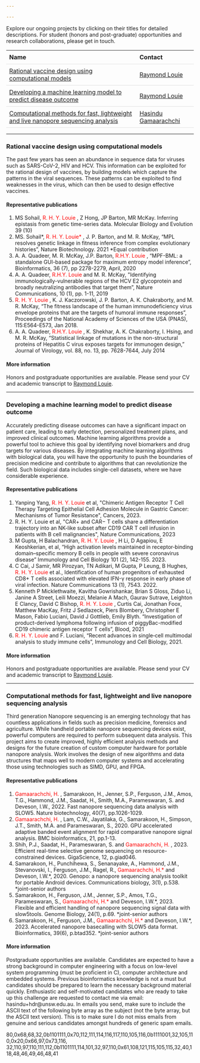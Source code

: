 ```yaml
---

---
```


Explore our ongoing projects by clicking on their titles for detailed descriptions. For student (honors and post-graduate) opportunities and research collaborations, please get in touch.

<nav>
<head>
    <style>
        table {
            width: 100%;
            border-collapse: collapse;
        }
        th, td {
            padding: 8px;
            text-align: left;
            border-bottom: 1px solid #ddd;
        }
        th {
            cursor: pointer;
        }
    </style>
</head>
<body>

<table id="projectsTable">
    <thead>
        <tr>
            <!-- Adding onclick attributes for sorting -->
            <th onclick="sortTable(0)">Name</th>
            <th onclick="sortTable(1)">Contact</th>
        </tr>
    </thead>
    <tbody>
        <tr>
            <td><a href="#rationalVaccine">Rational vaccine design using computational models</a></td>
            <td><a href="mailto:r.louie@unsw.edu.au">Raymond Louie</a></td>
        </tr>
        <tr>
            <td><a href="#machineLearning">Developing a machine learning model to predict disease outcome</a></td>
            <td><a href="mailto:r.louie@unsw.edu.au">Raymond Louie</a></td>
        </tr>
        <tr>
            <td><a href="#fastanalysis">Computational methods for fast, lightweight and live nanopore sequencing analysis</a></td>
            <td><a href="">Hasindu Gamaarachchi</a></td>
        </tr>      
    </tbody>
</table>
</nav>

<script>
function sortTable(column) {
    var table, rows, switching, i, x, y, shouldSwitch;
    table = document.getElementById("projectsTable");
    switching = true;
    /* Make a loop that will continue until
    no switching has been done: */
    while (switching) {
        // Start by saying: no switching is done:
        switching = false;
        rows = table.rows;
        /* Loop through all table rows (except the
        first, which contains table headers): */
        for (i = 1; i < (rows.length - 1); i++) {
            // Start by saying there should be no switching:
            shouldSwitch = false;
            /* Get the two elements you want to compare,
            one from current row and one from the next: */
            x = rows[i].getElementsByTagName("TD")[column];
            y = rows[i + 1].getElementsByTagName("TD")[column];
            // Check if the two rows should switch place:
            if (x.innerHTML.toLowerCase() > y.innerHTML.toLowerCase()) {
                // If so, mark as a switch and break the loop:
                shouldSwitch = true;
                break;
            }
        }
        if (shouldSwitch) {
            /* If a switch has been marked, make the switch
            and mark that a switch has been done: */
            rows[i].parentNode.insertBefore(rows[i + 1], rows[i]);
            switching = true;
        }
    }
}
</script>

</body>
</html>


<hr>

<section id="rationalVaccine">
<h3>Rational vaccine design using computational models</h3> 

<p style="font-size:14px;">The past few years has seen an abundance in sequence data for viruses such as SARS-CoV-2, HIV and HCV. This information can be exploited for the rational design of vaccines, by building models which capture the patterns in the viral sequences. These patterns can be exploited to find weaknesses in the virus, which can then be used to design effective vaccines. </p> 

<h4> Representative publications</h4>
<ol style="font-size:14px;">
<li> MS Sohail, <span style="color: red;"> R. H. Y. Louie </span>, Z Hong, JP Barton, MR McKay. Inferring epistasis from genetic time-series data. Molecular Biology and Evolution 39 (10) </li>
<li> MS. Sohail*, <span style="color: red;"> R. H. Y. Louie* </span>, J. P. Barton, and M. R. McKay, “MPL resolves genetic linkage in fitness inference from complex evolutionary histories”, Nature Biotechnology. 2021 *Equal contribution </li>
<li>  A. A. Quadeer, M. R. McKay, J.P. Barton, <span style="color: red;"> R.H.Y. Louie </span>, “MPF-BML: a standalone GUI-based package for maximum entropy model inference”, Bioinformatics, 36 (7), pp 2278-2279, April, 2020 </li>
<li> A. A. Quadeer, <span style="color: red;"> R.H.Y. Louie </span>and M. R. McKay, "Identifying immunologically-vulnerable regions of the HCV E2 glycoprotein and broadly neutralizing antibodies that target them”, Nature Communications, 10 (1), pp. 1-11, 2019 </li>
<li> <span style="color: red;"> R. H. Y. Louie </span>, K. J. Kaczorowski, J. P. Barton, A. K. Chakraborty, and M. R. McKay, “The fitness landscape of the human immunodeficiency virus envelope proteins that are the targets of humoral immune responses”, Proceedings of the National Academy of Sciences of the USA (PNAS), 115:E564-E573, Jan 2018.  </li>
<li> A. A. Quadeer, <span style="color: red;"> R.H.Y. Louie </span>, K. Shekhar, A. K. Chakraborty, I. Hsing, and M. R. McKay, “Statistical linkage of mutations in the non-structural proteins of Hepatitis C virus exposes targets for immunogen design,” Journal of Virology, vol. 88, no. 13, pp. 7628-7644, July 2014 </li>
</ol>


<h4> More information</h4>
<p style="font-size:14px;"> Honors and postgraduate opportunities are available. Please send your CV and academic transcript to <a href="mailto:r.louie@unsw.edu.au">Raymond Louie</a>.</p> 

</section>

<hr>

<section id="machineLearning">

<h3>Developing a machine learning model to predict disease outcome</h3> 

<p style="font-size:14px;"> Accurately predicting disease outcomes can have a significant impact on patient care, leading to early detection, personalized treatment plans, and improved clinical outcomes. Machine learning algorithms provide a powerful tool to achieve this goal by identifying novel biomarkers and drug targets for various diseases. By integrating machine learning algorithms with biological data, you will have the opportunity to push the boundaries of precision medicine and contribute to algorithms that can revolutionize the field. Such biological data includes single-cell datasets, where we have considerable experience.</p> 

<h4> Representative publications</h4>

<ol style="font-size:14px;">
<li> Yanping Yang, <span style="color: red;">R. H. Y. Louie</span> et al, "Chimeric Antigen Receptor T Cell Therapy Targeting Epithelial Cell Adhesion Molecule in Gastric Cancer: Mechanisms of Tumor Resistance", Cancers, 2023. </li>
<li>  R. H. Y. Louie et al, "CAR+ and CAR− T cells share a differentiation trajectory into an NK-like subset after CD19 CAR T cell infusion in patients with B cell malignancies", Nature Communications, 2023 </li>
<li> M Gupta, H Balachandran, <span style="color: red;">R. H. Y. Louie </span>, H Li, D Agapiou, E Keoshkerian, et al, “High activation levels maintained in receptor‐binding domain–specific memory B cells in people with severe coronavirus disease” Immunology and Cell Biology 101 (2), 142-155. 2023. </li>
<li>  C Cai, J Samir, MR Pirozyan, TN Adikari, M Gupta, P Leung, B Hughes, <span style="color: red;">R. H. Y. Louie </span> et al., Identification of human progenitors of exhausted CD8+ T cells associated with elevated IFN-γ response in early phase of viral infection. Nature Communications 13 (1), 7543. 2022. </li>
<li>  Kenneth P Micklethwaite, Kavitha Gowrishankar, Brian S Gloss, Ziduo Li, Janine A Street, Leili Moezzi, Melanie A Mach, Gaurav Sutrave, Leighton E Clancy, David C Bishop, <span style="color: red;">R. H. Y. Louie </span>, Curtis Cai, Jonathan Foox, Matthew MacKay, Fritz J Sedlazeck, Piers Blombery, Christopher E Mason, Fabio Luciani, David J Gottlieb, Emily Blyth. “Investigation of product-derived lymphoma following infusion of piggyBac-modified CD19 chimeric antigen receptor T cells”, Blood, 2021 </li>
<li>  <span style="color: red;">R. H. Y. Louie </span>and F. Luciani, “Recent advances in single‐cell multimodal analysis to study immune cells”, Immunology and Cell Biology, 2021. </li>
</ol>

<h4> More information</h4>
<p style="font-size:14px;"> Honors and postgraduate opportunities are available. Please send your CV and academic transcript to  <a href="mailto:r.louie@unsw.edu.au">Raymond Louie</a>.</p> 

</section>


<hr>

<section id="fastanalysis">
<h3>Computational methods for fast, lightweight and live nanopore sequencing analysis</h3> 

<p style="font-size:14px;">Third generation Nanopore sequencing is an emerging technology that has countless applications in fields such as precision medicine, forensics and agriculture. While handheld portable nanopore sequencing devices exist, powerful computers are required to perform subsequent data analysis.  This project aims to create improved, highly efficient analysis methods and designs for the future creation of custom computer hardware for portable nanopore analysis. Work involves the design of new algorithms and data structures that maps well to modern computer systems and accelerating those using technologies such as SIMD, GPU, and FPGA.  </p> 

<h4> Representative publications</h4>
<ol style="font-size:14px;">
<li> <span style="color: red;"> Gamaarachchi, H. </span>, Samarakoon, H., Jenner, S.P., Ferguson, J.M., Amos, T.G., Hammond, J.M., Saadat, H., Smith, M.A., Parameswaran, S. and Deveson, I.W., 2022. Fast nanopore sequencing data analysis with SLOW5. Nature biotechnology, 40(7), pp.1026-1029. </li>
<li> <span style="color: red;"> Gamaarachchi, H. </span> , Lam, C.W., Jayatilaka, G., Samarakoon, H., Simpson, J.T., Smith, M.A. and Parameswaran, S., 2020. GPU accelerated adaptive banded event alignment for rapid comparative nanopore signal analysis. BMC bioinformatics, 21, pp.1-13. </li>
<li>  Shih, P.J., Saadat, H., Parameswaran, S. and <span style="color: red;"> Gamaarachchi, H. </span>, 2023. Efficient real-time selective genome sequencing on resource-constrained devices. GigaScience, 12, p.giad046. </li>
<li> Samarakoon, H., Punchihewa, S., Senanayake, A., Hammond, J.M., Stevanovski, I., Ferguson, J.M., Ragel, R., <span style="color: red;"> Gamaarachchi, H.* </span> and Deveson, I.W.*, 2020. Genopo: a nanopore sequencing analysis toolkit for portable Android devices. Communications biology, 3(1), p.538. *joint-senior authors</li>
<li> Samarakoon, H., Ferguson, J.M., Jenner, S.P., Amos, T.G., Parameswaran, S., <span style="color: red;"> Gamaarachchi, H.* </span> and Deveson, I.W.*, 2023. Flexible and efficient handling of nanopore sequencing signal data with slow5tools. Genome Biology, 24(1), p.69.  *joint-senior authors</li>
<li> Samarakoon, H., Ferguson, J.M., <span style="color: red;"> Gamaarachchi, H.* </span> and Deveson, I.W.*, 2023. Accelerated nanopore basecalling with SLOW5 data format. Bioinformatics, 39(6), p.btad352. *joint-senior authors </li>
</ol>


<h4> More information</h4>
<p style="font-size:14px;"> Postgraduate opportunities are available. Candidates are expected to have a strong background in computer engineering with a focus on low-level system programming (must be proficient in C), computer architecture and embedded systems. Previous bioinformatics knowledge is not a must but candidates should be prepared to learn the necessary background material quickly. Enthusiastic and self-motivated candidates who are ready to take up this challenge are requested to contact me via email: hasindu+hdr@unsw.edu.au. In emails you send, make sure to include the ASCII text of the following byte array as the subject (not the byte array, but the ASCII text version). This is to make sure I do not miss emails from genuine and serious candidates amongst hundreds of generic spam emails.
</p>
<verbatim>80,0x68,68,32,0b1101111,0x70,112,111,114,116,117,110,105,116,0b1111001,32,105,110,0x20,0x66,97,0x73,116,
32,110,97,110,111,112,0b1101111,114,101,32,97,110,0x61,108,121,115,105,115,32,40,118,48,46,49,46,48,41</verbatim>

</section>



